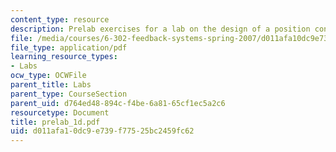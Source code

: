 ```yaml
---
content_type: resource
description: Prelab exercises for a lab on the design of a position control loop.
file: /media/courses/6-302-feedback-systems-spring-2007/d011afa10dc9e739f77525bc2459fc62_prelab_1d.pdf
file_type: application/pdf
learning_resource_types:
- Labs
ocw_type: OCWFile
parent_title: Labs
parent_type: CourseSection
parent_uid: d764ed48-894c-f4be-6a81-65cf1ec5a2c6
resourcetype: Document
title: prelab_1d.pdf
uid: d011afa1-0dc9-e739-f775-25bc2459fc62
---
```


